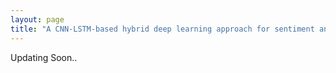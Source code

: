 ```yaml
---
layout: page
title: "A CNN-LSTM-based hybrid deep learning approach for sentiment analysis on Monkeypox tweets"
---
```


Updating Soon..
